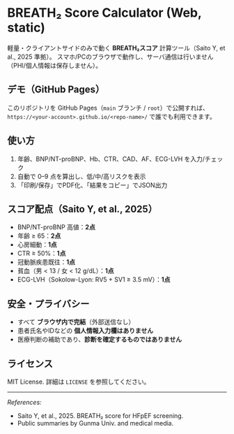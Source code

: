 # BREATH₂ Score Calculator (Web, static)

軽量・クライアントサイドのみで動く **BREATH₂スコア** 計算ツール（Saito Y, et al., 2025 準拠）。
スマホ/PCのブラウザで動作し、サーバ通信は行いません（PHI/個人情報は保存しません）。

## デモ（GitHub Pages）
このリポジトリを GitHub Pages（`main` ブランチ / `root`）で公開すれば、
`https://<your-account>.github.io/<repo-name>/` で誰でも利用できます。

## 使い方
1. 年齢、BNP/NT-proBNP、Hb、CTR、CAD、AF、ECG-LVH を入力/チェック
2. 自動で 0–9 点を算出し、低/中/高リスクを表示
3. 「印刷/保存」でPDF化、「結果をコピー」でJSON出力

## スコア配点（Saito Y, et al., 2025）
- BNP/NT-proBNP 高値：**2点**
- 年齢 ≥ 65：**2点**
- 心房細動：**1点**
- CTR ≥ 50%：**1点**
- 冠動脈疾患既往：**1点**
- 貧血（男 < 13 / 女 < 12 g/dL）：**1点**
- ECG-LVH（Sokolow-Lyon: RV5 + SV1 ≥ 3.5 mV）：**1点**

## 安全・プライバシー
- すべて **ブラウザ内で完結**（外部送信なし）
- 患者氏名やIDなどの **個人情報入力欄はありません**
- 医療判断の補助であり、**診断を確定するものではありません**

## ライセンス
MIT License. 詳細は `LICENSE` を参照してください。

---
*References:*
- Saito Y, et al., 2025. BREATH₂ score for HFpEF screening.
- Public summaries by Gunma Univ. and medical media.
